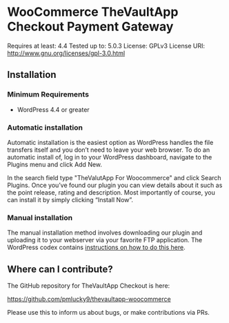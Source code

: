 # WooCommerce TheVaultApp Checkout Payment Gateway

Requires at least: 4.4
Tested up to: 5.0.3
License: GPLv3
License URI: http://www.gnu.org/licenses/gpl-3.0.html

## Installation

### Minimum Requirements

* WordPress 4.4 or greater

### Automatic installation

Automatic installation is the easiest option as WordPress handles the file transfers itself and you don’t need to leave your web browser. To do an automatic install of, log in to your WordPress dashboard, navigate to the Plugins menu and click Add New.

In the search field type "TheValutApp For Woocommerce" and click Search Plugins. Once you’ve found our plugin you can view details about it such as the point release, rating and description. Most importantly of course, you can install it by simply clicking “Install Now”.

### Manual installation

The manual installation method involves downloading our plugin and uploading it to your webserver via your favorite FTP application. The
WordPress codex contains [instructions on how to do this here](http://codex.wordpress.org/Managing_Plugins#Manual_Plugin_Installation).

## Where can I contribute?

The GitHub repository for TheVaultApp Checkout is here:

https://github.com/pmlucky9/thevaultapp-woocommerce

Please use this to inform us about bugs, or make contributions via PRs.

